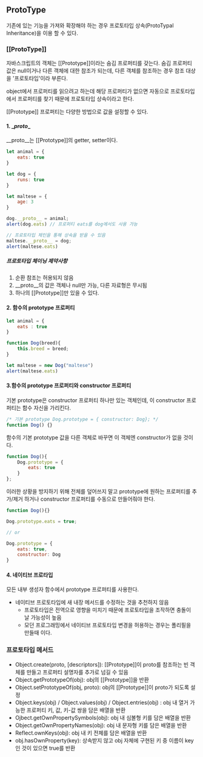 ## ProtoType

기존에 있는 기능을 가져와 확장해야 하는 경우 프로토타입 상속(ProtoTypal Inheritance)을 이용 할 수 있다.

### [[ProtoType]]

자바스크립트의 객체는 [[Prototype]]이라는 숨김 프로퍼티를 갖는다. 숨김 프로퍼티 값은 null이거나 다른 객체에 대한 참조가 되는데, 다른 객체를 참조하는 경우 참조 대상을 '프로토타입'이라 부른다.

object에서 프로퍼티를 읽으려고 하는데 해당 프로퍼티가 없으면 자동으로 프로토타입에서 프로퍼티를 찾기 때문에 프로토타입 상속이라고 한다.

[[Prototype]] 프로퍼티는 다양한 방법으로 값을 설정할 수 있다.

#### 1. \__proto__

\__proto__는 [[Prototype]]의 getter, setter이다.

```javascript
let animal = {
    eats: true
}

let dog = {
	runs: true
}

let maltese = {
    age: 3
}

dog.__proto__ = animal;
alert(dog.eats) // 프로퍼티 eats를 dog에서도 사용 가능

// 프로토타입 체인을 통해 상속을 받을 수 있음
maltese.__proto__ = dog;
alert(maltese.eats)
```

##### 프로토타입 체이닝 제약사항

1. 순환 참조는 허용되지 않음
2. \__proto__의 값은 객체나 null만 가능, 다른 자료형은 무시됨
3. 하나의 [[Prototype]]만 있을 수 있다.

#### 2. 함수의 prototype 프로퍼티

```javascript
let animal = {
    eats : true
}

function Dog(breed){
    this.breed = breed;
}

let maltese = new Dog("maltese")
alert(maltese.eats)
```

#### 3.함수의 prototype 프로퍼티와 constructor 프로퍼티

기본 prototype은 constructor 프로퍼티 하나만 있는 객체인데, 이 constructor 프로퍼티는 함수 자신을 가리킨다.

```javascript
/* 기본 prototype Dog.prototype = { constructor: Dog}; */
function Dog() {}
```

함수의 기본 prototype 값을 다른 객체로 바꾸면 이 객체엔 constructor가 없을 것이다.

```javascript
function Dog(){
    Dog.prototype = {
        eats: true
    }
};
```

이러한 상황을 방지하기 위해 전체를 덮어쓰지 말고 prototype에 원하는 프로퍼티를 추가/제거 하거나 constructor 프로퍼티를 수동으로 만들어줘야 한다.

```javascript
function Dog(){}

Dog.prototype.eats = true;

// or

Dog.prototype = {
    eats: true,
    constructor: Dog
}
```

#### 4. 네이티브 프로타입

모든 내부 생성자 함수에서 prototype 프로퍼티를 사용한다.

- 네이티브 프로토타입에 새 내장 메서드를 수정하는 것을 추천하지 않음
  - 프로토타입은 전역으로 영향을 미치기 때문에 프로토타입을 조작하면 충돌이 날 가능성이 높음
  - 모던 프로그래밍에서 네이티브 프로토타입 변경을 허용하는 경우는 폴리필을 만들때 이다.

### 프로토타입 메서드

- Object.create(proto, [descriptors]): [[Prototype]]이 proto를 참조하는 빈 객체를 만들고 프로퍼티 설명자를 추가로 넘길 수 있음
- Object.getPrototypeOf(obj): obj의 [[Prototype]]을 반환
- Object.setPrototypeOf(obj, proto): obj의 [[Prototype]]이 proto가 되도록 설정
- Object.keys(obj) / Object.values(obj) / Object.entries(obj) : obj 내 열거 가능한 프로퍼티 키, 값, 키-값 쌍을 담은 배열을 반환
- Ojbect.getOwnPropertySymbols(obj): obj 내 심볼형 키를 담은 배열을 반환
- Object.getOwnPropertyNames(obj): obj 내 문자형 키를 담은 배열을 반환
- Reflect.ownKeys(obj): obj 내 키 전체를 담은 배열을 반환
- obj.hasOwnProperty(key): 상속받지 않고 obj 자체에 구현된 키 중 이름이 key인 것이 있으면 true를 반환

